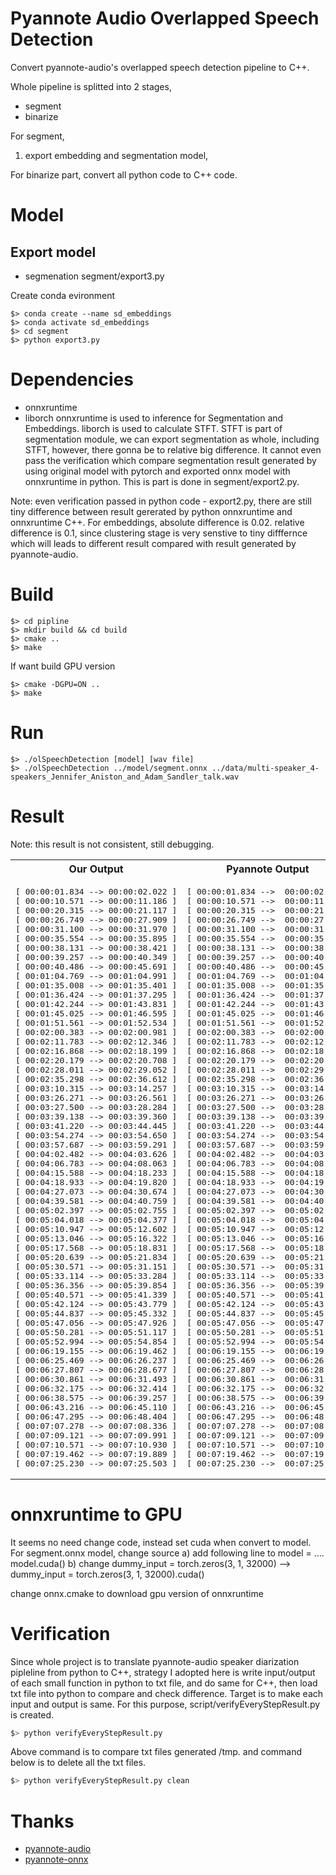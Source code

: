 # Pyannote Audio Overlapped Speech Detection

Convert pyannote-audio's overlapped speech detection pipeline to C++.

Whole pipeline is splitted into 2 stages,
- segment
- binarize

For segment,
1. export embedding and segmentation model,

For binarize part, convert all python code to C++ code.

# Model 

## Export model
- segmenation
segment/export3.py

Create conda evironment
```
$> conda create --name sd_embeddings
$> conda activate sd_embeddings
$> cd segment
$> python export3.py
```

# Dependencies
- onnxruntime
- liborch
onnxruntime is used to inference for Segmentation and Embeddings. 
liborch is used to calculate STFT. STFT is part of segmentation module, we can export segmentation as whole, including STFT, however, 
there gonna be to relative big difference. It cannot even pass the verification which compare segmentation result generated by using
original model with pytorch and exported onnx model with onnxruntime in python. This is part is done in segment/export2.py.

Note: even verification passed in python code - export2.py, there are still tiny difference between result gererated by python onnxruntime 
and onnxruntime C++. For embeddings, absolute difference is 0.02. relative difference is 0.1, since clustering stage is very senstive 
to tiny difffernce which will leads to different result compared with result generated by pyannote-audio.

# Build

```
$> cd pipline
$> mkdir build && cd build
$> cmake ..
$> make
```
If want build GPU version
```
$> cmake -DGPU=ON ..
$> make
```

# Run
```
$> ./olSpeechDetection [model] [wav file] 
$> ./olSpeechDetection ../model/segment.onnx ../data/multi-speaker_4-speakers_Jennifer_Aniston_and_Adam_Sandler_talk.wav
```

# Result
Note: this result is not consistent, still debugging.
<table>
<tr><th>Our Output</th><th>Pyannote Output</th></tr>
<tr><td>
<pre>
[ 00:00:01.834 --> 00:00:02.022 ]
[ 00:00:10.571 --> 00:00:11.186 ]
[ 00:00:20.315 --> 00:00:21.117 ]
[ 00:00:26.749 --> 00:00:27.909 ]
[ 00:00:31.100 --> 00:00:31.970 ]
[ 00:00:35.554 --> 00:00:35.895 ]
[ 00:00:38.131 --> 00:00:38.421 ]
[ 00:00:39.257 --> 00:00:40.349 ]
[ 00:00:40.486 --> 00:00:45.691 ]
[ 00:01:04.769 --> 00:01:04.991 ]
[ 00:01:35.008 --> 00:01:35.401 ]
[ 00:01:36.424 --> 00:01:37.295 ]
[ 00:01:42.244 --> 00:01:43.831 ]
[ 00:01:45.025 --> 00:01:46.595 ]
[ 00:01:51.561 --> 00:01:52.534 ]
[ 00:02:00.383 --> 00:02:00.981 ]
[ 00:02:11.783 --> 00:02:12.346 ]
[ 00:02:16.868 --> 00:02:18.199 ]
[ 00:02:20.179 --> 00:02:20.708 ]
[ 00:02:28.011 --> 00:02:29.052 ]
[ 00:02:35.298 --> 00:02:36.612 ]
[ 00:03:10.315 --> 00:03:14.257 ]
[ 00:03:26.271 --> 00:03:26.561 ]
[ 00:03:27.500 --> 00:03:28.284 ]
[ 00:03:39.138 --> 00:03:39.360 ]
[ 00:03:41.220 --> 00:03:44.445 ]
[ 00:03:54.274 --> 00:03:54.650 ]
[ 00:03:57.687 --> 00:03:59.291 ]
[ 00:04:02.482 --> 00:04:03.626 ]
[ 00:04:06.783 --> 00:04:08.063 ]
[ 00:04:15.588 --> 00:04:18.233 ]
[ 00:04:18.933 --> 00:04:19.820 ]
[ 00:04:27.073 --> 00:04:30.674 ]
[ 00:04:39.581 --> 00:04:40.759 ]
[ 00:05:02.397 --> 00:05:02.755 ]
[ 00:05:04.018 --> 00:05:04.377 ]
[ 00:05:10.947 --> 00:05:12.602 ]
[ 00:05:13.046 --> 00:05:16.322 ]
[ 00:05:17.568 --> 00:05:18.831 ]
[ 00:05:20.639 --> 00:05:21.834 ]
[ 00:05:30.571 --> 00:05:31.151 ]
[ 00:05:33.114 --> 00:05:33.284 ]
[ 00:05:36.356 --> 00:05:39.854 ]
[ 00:05:40.571 --> 00:05:41.339 ]
[ 00:05:42.124 --> 00:05:43.779 ]
[ 00:05:44.837 --> 00:05:45.332 ]
[ 00:05:47.056 --> 00:05:47.926 ]
[ 00:05:50.281 --> 00:05:51.117 ]
[ 00:05:52.994 --> 00:05:54.854 ]
[ 00:06:19.155 --> 00:06:19.462 ]
[ 00:06:25.469 --> 00:06:26.237 ]
[ 00:06:27.807 --> 00:06:28.677 ]
[ 00:06:30.861 --> 00:06:31.493 ]
[ 00:06:32.175 --> 00:06:32.414 ]
[ 00:06:38.575 --> 00:06:39.257 ]
[ 00:06:43.216 --> 00:06:45.110 ]
[ 00:06:47.295 --> 00:06:48.404 ]
[ 00:07:07.278 --> 00:07:08.336 ]
[ 00:07:09.121 --> 00:07:09.991 ]
[ 00:07:10.571 --> 00:07:10.930 ]
[ 00:07:19.462 --> 00:07:19.889 ]
[ 00:07:25.230 --> 00:07:25.503 ]
</pre>
</td><td>
<pre>
[ 00:00:01.834 -->  00:00:02.022]
[ 00:00:10.571 -->  00:00:11.186]
[ 00:00:20.315 -->  00:00:21.117]
[ 00:00:26.749 -->  00:00:27.909]
[ 00:00:31.100 -->  00:00:31.970]
[ 00:00:35.554 -->  00:00:35.895]
[ 00:00:38.131 -->  00:00:38.421]
[ 00:00:39.257 -->  00:00:40.349]
[ 00:00:40.486 -->  00:00:45.691]
[ 00:01:04.769 -->  00:01:04.991]
[ 00:01:35.008 -->  00:01:35.401]
[ 00:01:36.424 -->  00:01:37.295]
[ 00:01:42.244 -->  00:01:43.831]
[ 00:01:45.025 -->  00:01:46.595]
[ 00:01:51.561 -->  00:01:52.534]
[ 00:02:00.383 -->  00:02:00.981]
[ 00:02:11.783 -->  00:02:12.346]
[ 00:02:16.868 -->  00:02:18.199]
[ 00:02:20.179 -->  00:02:20.708]
[ 00:02:28.011 -->  00:02:29.052]
[ 00:02:35.298 -->  00:02:36.612]
[ 00:03:10.315 -->  00:03:14.257]
[ 00:03:26.271 -->  00:03:26.561]
[ 00:03:27.500 -->  00:03:28.284]
[ 00:03:39.138 -->  00:03:39.360]
[ 00:03:41.220 -->  00:03:44.445]
[ 00:03:54.274 -->  00:03:54.650]
[ 00:03:57.687 -->  00:03:59.291]
[ 00:04:02.482 -->  00:04:03.626]
[ 00:04:06.783 -->  00:04:08.063]
[ 00:04:15.588 -->  00:04:18.233]
[ 00:04:18.933 -->  00:04:19.820]
[ 00:04:27.073 -->  00:04:30.674]
[ 00:04:39.581 -->  00:04:40.759]
[ 00:05:02.397 -->  00:05:02.755]
[ 00:05:04.018 -->  00:05:04.377]
[ 00:05:10.947 -->  00:05:12.602]
[ 00:05:13.046 -->  00:05:16.322]
[ 00:05:17.568 -->  00:05:18.831]
[ 00:05:20.639 -->  00:05:21.834]
[ 00:05:30.571 -->  00:05:31.151]
[ 00:05:33.114 -->  00:05:33.284]
[ 00:05:36.356 -->  00:05:39.854]
[ 00:05:40.571 -->  00:05:41.339]
[ 00:05:42.124 -->  00:05:43.779]
[ 00:05:44.837 -->  00:05:45.332]
[ 00:05:47.056 -->  00:05:47.926]
[ 00:05:50.281 -->  00:05:51.117]
[ 00:05:52.994 -->  00:05:54.854]
[ 00:06:19.155 -->  00:06:19.462]
[ 00:06:25.469 -->  00:06:26.237]
[ 00:06:27.807 -->  00:06:28.677]
[ 00:06:30.861 -->  00:06:31.493]
[ 00:06:32.175 -->  00:06:32.414]
[ 00:06:38.575 -->  00:06:39.257]
[ 00:06:43.216 -->  00:06:45.110]
[ 00:06:47.295 -->  00:06:48.404]
[ 00:07:07.278 -->  00:07:08.336]
[ 00:07:09.121 -->  00:07:09.991]
[ 00:07:10.571 -->  00:07:10.930]
[ 00:07:19.462 -->  00:07:19.889]
[ 00:07:25.230 -->  00:07:25.503]
</pre>
</td></tr>
</table>
</pre>

# onnxruntime to GPU
It seems no need change code, instead set cuda when convert to model. For segment.onnx model, change source 
a) add following line to model = ....
model.cuda() 
b) change 
dummy_input = torch.zeros(3, 1, 32000)
-->
dummy_input = torch.zeros(3, 1, 32000).cuda()

change onnx.cmake to download gpu version of onnxruntime

# Verification
Since whole project is to translate pyannote-audio speaker diarization pipleline from python to C++, strategy I adopted here is 
write input/output of each small function in python to txt file, and do same for C++, then load txt file into python to compare 
and check difference. Target is to make each input and output is same.
For this purpose, script/verifyEveryStepResult.py is created.
``` bash
$> python verifyEveryStepResult.py
```
Above command is to compare txt files generated /tmp. and command below is to delete all the txt files.
``` bash
$> python verifyEveryStepResult.py clean
```

# Thanks

- [pyannote-audio](https://github.com/pyannote/pyannote-audio)
- [pyannote-onnx](https://github.com/pengzhendong/pyannote-onnx)

